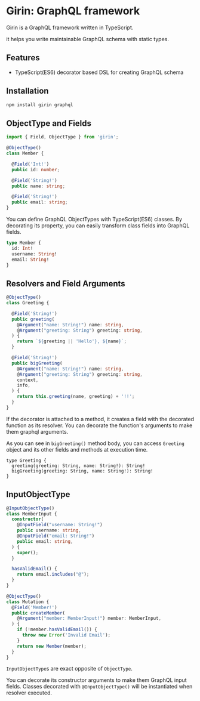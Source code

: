 # Girin: GraphQL framework

Girin is a GraphQL framework written in TypeScript.

it helps you write maintainable GraphQL schema with static types.

## Features

* TypeScript(ES6) decorator based DSL for creating GraphQL schema

## Installation

```sh
npm install girin graphql
```

## ObjectType and Fields

```typescript
import { Field, ObjectType } from 'girin';

@ObjectType()
class Member {

  @Field('Int!')
  public id: number;

  @Field('String!')
  public name: string;

  @Field('String!')
  public email: string;
}
```

You can define GraphQL ObjectTypes with TypeScript(ES6) classes.
By decorating its property, you can easily transform class fields into GraphQL fields.

```graphql
type Member {
  id: Int!
  username: String!
  email: String!
}
```

## Resolvers and Field Arguments

```typescript
@ObjectType()
class Greeting {

  @Field('String!')
  public greeting(
    @Argument("name: String!") name: string,
    @Argument("greeting: String") greeting: string,
  ) {
    return `${greeting || 'Hello'}, ${name}`;
  }

  @Field('String!')
  public bigGreeting(
    @Argument("name: String!") name: string,
    @Argument("greeting: String") greeting: string,
    context,
    info,
  ) {
    return this.greeting(name, greeting) + '!!';
  }
}

```

If the decorator is attached to a method, it creates a field with the decorated function as its resolver.
You can decorate the function's arguments to make them graphql arguments.

As you can see in `bigGreeting()` method body,
you can access `Greeting` object and its other fields and methods at execution time.


```
type Greeting {
  greeting(greeting: String, name: String!): String!
  bigGreeting(greeting: String, name: String!): String!
}
```

## InputObjectType

```ts
@InputObjectType()
class MemberInput {
  constructor(
    @InputField("username: String!")
    public username: string,
    @InputField("email: String!")
    public email: string,
  ) {
    super();
  }

  hasValidEmail() {
    return email.includes("@");
  }
}

@ObjectType()
class Mutation {
  @Field('Member!')
  public createMember(
    @Argument("member: MemberInput!") member: MemberInput,
  ) {
    if (!member.hasValidEmail()) {
      throw new Error('Invalid Email');
    }
    return new Member(member);
  }
}
```

`InputObjectType`s are exact opposite of `ObjectType`.

You can decorate its constructor arguments to make them GraphQL input fields.
Classes decorated with `@InputObjectType()` will be instantiated when resolver executed.
